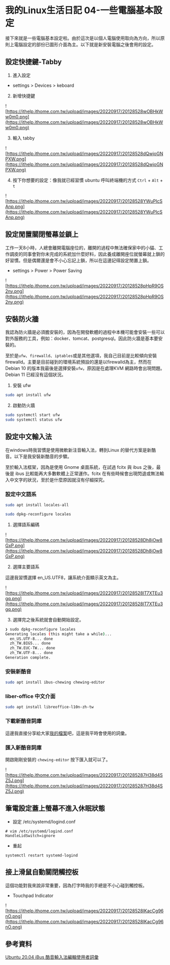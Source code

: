 # 我的Linux生活日記 04-一些電腦基本設定

接下來就是一些電腦基本設定啦。由於這次是以個人電腦使用取向為方向，所以原則上電腦設定的部份已圖形介面為主。以下就是新安裝電腦之後會用的設定。

## 設定快捷鍵-Tabby

1. 進入設定

* settings > Devices > keboard


2. 新增快捷鍵

![https://ithelp.ithome.com.tw/upload/images/20220917/20128528wOBHkWw0m0.png](https://ithelp.ithome.com.tw/upload/images/20220917/20128528wOBHkWw0m0.png)

3. 輸入 tabby

![https://ithelp.ithome.com.tw/upload/images/20220917/20128528dQwjoGNPXW.png](https://ithelp.ithome.com.tw/upload/images/20220917/20128528dQwjoGNPXW.png)

4. 按下你想要的設定：像我就已經習慣 ubuntu 呼叫終端機的方式 `Ctrl` + `Alt` + `t`

![https://ithelp.ithome.com.tw/upload/images/20220917/20128528YWuPIcSAnp.png](https://ithelp.ithome.com.tw/upload/images/20220917/20128528YWuPIcSAnp.png)

## 設定閒置關閉螢幕並鎖上

工作一天8小時，人總會離開電腦座位的，離開的過程中無法確保家中的小貓、工作調皮的同事會對你未完成的系統加什麼好料，因此養成離開座位就螢幕就上鎖的好習慣。但是偶爾還是會不小心忘記上鎖，所以在這邊記得設定閒置上鎖。

* settings > Power > Power Saving

![https://ithelp.ithome.com.tw/upload/images/20220917/20128528pHpR9OS2ny.png](https://ithelp.ithome.com.tw/upload/images/20220917/20128528pHpR9OS2ny.png)

## 安裝防火牆

我認為防火牆是必須膽安裝的，因為在開發軟體的過程中本機可能會安裝一些可以對外服務的工具，例如：docker、tomcat、postgresql。因此防火牆是基本要安裝的。

至於是`ufw`、`firewalld`、`iptables`或是其他選項，我自己目前是比較傾向安裝firewalld。主要是目前碰到的環境系統預設的還是以firewalld為主，然而在Debian 10 的版本我最後是選擇安裝`ufw`，原因是在處理KVM 網路時會出現問題。 Debian 11 已經沒有這個狀況。

1. 安裝 ufw

```bash
sudo apt install ufw
```

2. 啟動防火牆

```bash
sudo systemctl start ufw
sudo systemctl status ufw
```

## 設定中文輸入法

在windows時我習慣是使用微軟新注音輸入法，轉到Linux 的替代方案是新酷音。以下是我安裝新酷音的步驟。

至於輸入法框架，因為是使用 Gnome 桌面系統，在試過 fcitx 與 ibus 之後，最後是 ibus 比較能再大多數軟體上正常運作。fcitx 在有些時候會出現閃退或無法輸入中文字的狀況，至於是什麼原因就沒有仔細探究。

### 設定中文語系

```bash
sudo apt install locales-all
```

```bash
sudo dpkg-reconfigure locales
```

1. 選擇語系編碼

![https://ithelp.ithome.com.tw/upload/images/20220917/20128528Dh8jOw8GxP.png](https://ithelp.ithome.com.tw/upload/images/20220917/20128528Dh8jOw8GxP.png)

2. 選擇主要語系

這邊我習慣選擇 en_US.UTF8，讓系統介面顯示英文為主。

![https://ithelp.ithome.com.tw/upload/images/20220917/20128528lT7XTEu3gq.png](https://ithelp.ithome.com.tw/upload/images/20220917/20128528lT7XTEu3gq.png)

3. 選擇完之後系統就會自動開始設定。

```bash
❯ sudo dpkg-reconfigure locales
Generating locales (this might take a while)...
  en_US.UTF-8... done
  zh_TW.BIG5... done
  zh_TW.EUC-TW... done
  zh_TW.UTF-8... done
Generation complete.
```

### 安裝新酷音

```bash
sudo apt install ibus-chewing chewing-editor
```

### liber-office 中文介面

```bash
sudo apt install libreoffice-l10n-zh-tw
```

### 下載新酷音詞庫

這邊我直接分享給大家[我的檔案](https://drive.google.com/drive/folders/15AYjDg49LFYDJsj0zQGsvyBn67nupmpV?usp=sharing)吧，這是我平時會使用的詞彙。

### 匯入新酷音詞庫

開啟剛剛安裝的 `chewing-editor` 按下匯入就可以了。

![https://ithelp.ithome.com.tw/upload/images/20220917/201285287H38d4SZ5J.png](https://ithelp.ithome.com.tw/upload/images/20220917/201285287H38d4SZ5J.png)

## 筆電設定蓋上螢幕不進入休眠狀態

* 設定 /etc/systemd/logind.conf

```shell
# vim /etc/systemd/logind.conf
HandleLidSwitch=ignore 
```

* 重起

```shell
systemctl restart systemd-logind 
```

## 接上滑鼠自動關閉觸控板

這個功能對我來說非常重要，因為打字時我的手總是不小心碰到觸控板。

* Touchpad Indicator

![https://ithelp.ithome.com.tw/upload/images/20220917/20128528lKacCg96nO.png](https://ithelp.ithome.com.tw/upload/images/20220917/20128528lKacCg96nO.png)

## 參考資料

[Ubuntu 20.04 iBus 酷音輸入法編輯使用者詞彙](https://phoonrich.blogspot.com/2021/04/ubuntu-2004-ibus.html)
